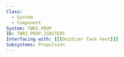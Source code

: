 ```yaml
---
Class:
  - System
  - Component
System: TWR2.PROP
ID: TWR2.PROP.IGNITERS
Interfacing with: [[[Oxidizer Tank Vent]]]
Subsystems: Propulsion
---
```


